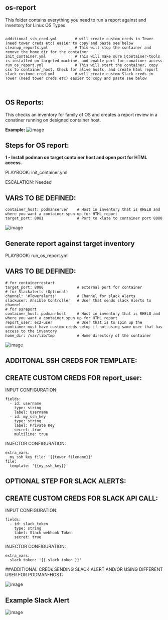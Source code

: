 ## os-report
This folder contains everything you need to run a report against and inventory for Linux OS Types
<pre class="line-number language-yaml"><code>
additional_ssh_cred.yml        # will create custom creds in Tower (need tower creds etc) easier to copy and paste see below
cleanup_reports.yml            # This will stop the container and remove the home dir for the container
init_container.yml             # This will make sure @container-tools is installed on targeted machine, and enable port for conatiner access
run_os_report.yml              # This will start the container, copy css to container_host, Check for alive hosts, and create html report
slack_custome_cred.yml         # will create custom Slack creds in Tower (need tower creds etc) easier to copy and paste see below


</code></pre>
## OS Reports:

This checks an inventory for family of OS and creates a report review in a conatiner running on designed container host.

<B>Example:</B>
![image](https://user-images.githubusercontent.com/17077661/120725650-4ca03c80-c48b-11eb-89b1-aca039e95f8b.png)


## Steps for OS report:

<B>1 - Install podman on target container host and open port for HTML access. </B>
 
PLAYBOOK: init_container.yml

ESCALATION: Needed 

## VARS TO BE DEFINED: 
<pre class="line-number language-yaml"><code>container_host: podmanserver    # Host in inventory that is RHEL8 and where you want a container spun up for HTML report
target_port: 8081               # Port to xlate to container port 8080 
</code></pre>

![image](https://user-images.githubusercontent.com/17077661/131545799-ef1aa5a0-0f08-427e-b814-06334d22d9e1.png)


## Generate report against target inventory 

PLAYBOOK: run_os_report.yml
 
## VARS TO BE DEFINED: 

<pre class="line-number language-yaml"><code># for containerrestart
target_port: 8080               # external port for container
# for Slackalerts (Optional)
channel: '#Toweralerts'         # Channel for slack Alerts    
slackuser: Ansible Controller   # User that sends slack Alerts to channel
# for osreport
container_host: podman-host     # Host in inventory that is RHEL8 and where you want a container spun up for HTML report
report_user: ec2-user           # User that is to spin up the contianer must have custom creds setup if not using same user that has access to the inventory
home_dir: /var/lib/tmp          # Home directory of the container
</code></pre>

![image](https://user-images.githubusercontent.com/17077661/131547021-b14b71c4-e04a-4f6c-bd65-1200547e3725.png)


## ADDITONAL SSH CREDS FOR TEMPLATE: 

## CREATE CUSTOM CREDS FOR report_user:

INPUT CONFIGURATION:

<pre class="line-number language-yaml"><code>fields:
  - id: username
    type: string
    label: Username
  - id: my_ssh_key
    type: string
    label: Private Key
    secret: true
    multiline: true
</code></pre>

INJECTOR CONFIGURATION:
<pre class="line-number language-yaml"><code>extra_vars:
  my_ssh_key_file: '{{tower.filename}}'
file:
  template: '{{my_ssh_key}}'
</code></pre>




## OPTIONAL STEP FOR SLACK ALERTS: 

## CREATE CUSTOM CREDS FOR SLACK API CALL:

INPUT CONFIGURATION:

<pre class="line-number language-yaml"><code>fields:
  - id: slack_token
    type: string
    label: Slack webhook Token
    secret: true
</code></pre>

INJECTOR CONFIGURATION:
<pre class="line-number language-yaml"><code>extra_vars:
  slack_token: '{{ slack_token }}'
</code></pre>

##ADDITIONAL CREDs SENDING SLACK ALERT AND/OR USING DIFFERENT USER FOR PODMAN-HOST: 

![image](https://user-images.githubusercontent.com/17077661/131546504-ce7abd54-b1c4-489b-8c63-26bdd06e09ac.png)

## Example Slack Alert
![image](https://user-images.githubusercontent.com/17077661/120726695-8bcf8d00-c48d-11eb-916c-581f23f40382.png)



 
